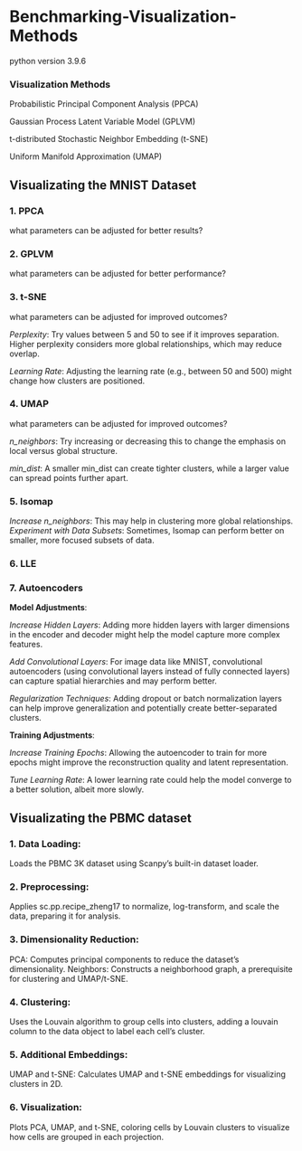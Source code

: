 # Benchmarking-Visualization-Methods
python version 3.9.6


### Visualization Methods

Probabilistic Principal Component Analysis (PPCA)

Gaussian Process Latent Variable Model (GPLVM)

t-distributed Stochastic Neighbor Embedding (t-SNE)

Uniform Manifold Approximation (UMAP)

## Visualizating the MNIST Dataset

### 1. PPCA

what parameters can be adjusted for better results?

### 2. GPLVM

what parameters can be adjusted for better performance?

### 3. t-SNE
what parameters can be adjusted for improved outcomes?

*Perplexity*: Try values between 5 and 50 to see if it improves separation. Higher perplexity considers more global relationships, which may reduce overlap.

*Learning Rate*: Adjusting the learning rate (e.g., between 50 and 500) might change how clusters are positioned.

### 4. UMAP

what parameters can be adjusted for improved outcomes?

*n_neighbors*: Try increasing or decreasing this to change the emphasis on local versus global structure.

*min_dist*: A smaller min_dist can create tighter clusters, while a larger value can spread points further apart.

### 5. Isomap

*Increase n_neighbors*: This may help in clustering more global relationships.
*Experiment with Data Subsets*: Sometimes, Isomap can perform better on smaller, more focused subsets of data.

### 6. LLE

### 7. Autoencoders

**Model Adjustments**:

*Increase Hidden Layers*: Adding more hidden layers with larger dimensions in the encoder and decoder might help the model capture more complex features.

*Add Convolutional Layers*: For image data like MNIST, convolutional autoencoders (using convolutional layers instead of fully connected layers) can capture spatial hierarchies and may perform better.

*Regularization Techniques*: Adding dropout or batch normalization layers can help improve generalization and potentially create better-separated clusters.

**Training Adjustments**:

*Increase Training Epochs*: Allowing the autoencoder to train for more epochs might improve the reconstruction quality and latent representation.

*Tune Learning Rate*: A lower learning rate could help the model converge to a better solution, albeit more slowly.

## Visualizating the PBMC dataset

### 1. Data Loading: 
Loads the PBMC 3K dataset using Scanpy’s built-in dataset loader.

### 2.	Preprocessing: 
Applies sc.pp.recipe_zheng17 to normalize, log-transform, and scale the data, preparing it for analysis.

### 3.	Dimensionality Reduction:
PCA: Computes principal components to reduce the dataset’s dimensionality.
Neighbors: Constructs a neighborhood graph, a prerequisite for clustering and UMAP/t-SNE.

### 4.	Clustering: 
Uses the Louvain algorithm to group cells into clusters, adding a louvain column to the data object to label each cell’s cluster.

### 5.	Additional Embeddings:
UMAP and t-SNE: Calculates UMAP and t-SNE embeddings for visualizing clusters in 2D.

### 6.	Visualization:
Plots PCA, UMAP, and t-SNE, coloring cells by Louvain clusters to visualize how cells are grouped in each projection.